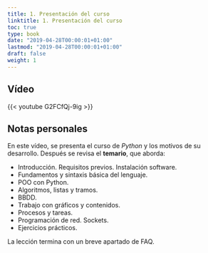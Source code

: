 ```yaml
---
title: 1. Presentación del curso
linktitle: 1. Presentación del curso
toc: true
type: book
date: "2019-04-28T00:00:01+01:00"
lastmod: "2019-04-28T00:00:01+01:00"
draft: false
weight: 1
---
```


## Vídeo

{{< youtube G2FCfQj-9ig >}}

## Notas personales

En este vídeo, se presenta el curso de *Python* y los motivos de su desarrollo. Después se revisa el **temario**, que aborda:

- Introducción. Requisitos previos. Instalación software.
- Fundamentos y sintaxis básica del lenguaje.
- POO con Python.
- Algoritmos, listas y tramos.
- BBDD.
- Trabajo con gráficos y contenidos.
- Procesos y tareas.
- Programación de red. Sockets.
- Ejercicios prácticos.

La lección termina con un breve apartado de FAQ.
